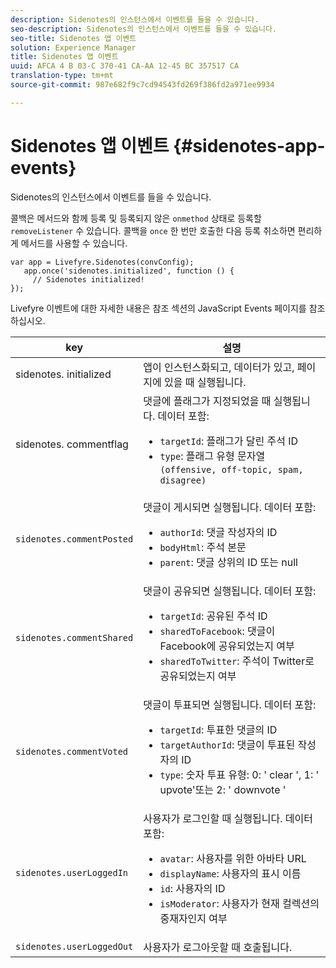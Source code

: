 ```yaml
---
description: Sidenotes의 인스턴스에서 이벤트를 들을 수 있습니다.
seo-description: Sidenotes의 인스턴스에서 이벤트를 들을 수 있습니다.
seo-title: Sidenotes 앱 이벤트
solution: Experience Manager
title: Sidenotes 앱 이벤트
uuid: AFCA 4 B 03-C 370-41 CA-AA 12-45 BC 357517 CA
translation-type: tm+mt
source-git-commit: 987e682f9c7cd94543fd269f386fd2a971ee9934

---
```



# Sidenotes 앱 이벤트 {#sidenotes-app-events}

Sidenotes의 인스턴스에서 이벤트를 들을 수 있습니다.

콜백은 메서드와 함께 등록 및 등록되지 않은 `onmethod` 상태로 등록할 `removeListener` 수 있습니다. 콜백을 `once` 한 번만 호출한 다음 등록 취소하면 편리하게 메서드를 사용할 수 있습니다.

```
var app = Livefyre.Sidenotes(convConfig); 
   app.once('sidenotes.initialized', function () { 
     // Sidenotes initialized!  
});
```

Livefyre 이벤트에 대한 자세한 내용은 참조 섹션의 JavaScript Events 페이지를 참조하십시오.

| key | 설명 |
|--- |--- |
| sidenotes. initialized | 앱이 인스턴스화되고, 데이터가 있고, 페이지에 있을 때 실행됩니다. |
| sidenotes. commentflag | 댓글에 플래그가 지정되었을 때 실행됩니다. 데이터 포함: <br><ul><li>`targetId`: 플래그가 달린 주석 ID</li><li>`type`: 플래그 유형 문자열 `(offensive, off-topic, spam, disagree)`</li></ul> |
| `sidenotes.commentPosted` | 댓글이 게시되면 실행됩니다. 데이터 포함: <br><ul><li> `authorId`: 댓글 작성자의 ID </li><li>`bodyHtml`: 주석 본문 </li><li> `parent`: 댓글 상위의 ID 또는 null</li></ul> |
| `sidenotes.commentShared` | 댓글이 공유되면 실행됩니다. 데이터 포함: <br><ul><li>`targetId`: 공유된 주석 ID </li><li> `sharedToFacebook`: 댓글이 Facebook에 공유되었는지 여부 </li><li>`sharedToTwitter`: 주석이 Twitter로 공유되었는지 여부</li></ul> |
| `sidenotes.commentVoted` | 댓글이 투표되면 실행됩니다. 데이터 포함: <br><ul><li>`targetId`: 투표한 댓글의 ID </li><li> `targetAuthorId`: 댓글이 투표된 작성자의 ID</li><li> `type`: 숫자 투표 유형: 0: ' clear ', 1: ' upvote'또는 2: ' downvote '</li></ul> |
| `sidenotes.userLoggedIn` | 사용자가 로그인할 때 실행됩니다. 데이터 포함: <br><ul><li>`avatar`: 사용자를 위한 아바타 URL </li><li>`displayName`: 사용자의 표시 이름</li><li>`id`: 사용자의 ID</li><li> `isModerator`: 사용자가 현재 컬렉션의 중재자인지 여부</li></ul> |
| `sidenotes.userLoggedOut` | 사용자가 로그아웃할 때 호출됩니다. |
